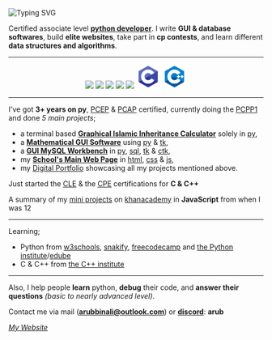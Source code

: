 <img src="https://readme-typing-svg.herokuapp.com?font=robot&color=00FFFF&size=18&vCenter=true&height=16&lines=Hala%2C+I'm+Arub!;I+write+softwares+%26+ball%2C;There's+no+place+like+127.0.0.1" alt="Typing SVG" />

Certified associate level **<a href="https://arubbinali.github.io/" target="_blank">python developer</a>**. I write __GUI & database softwares__, build **elite websites**, take part in __cp contests__, and learn different __data structures and algorithms__.

-----

<p align="center">
  <img src="https://img.icons8.com/color/48/000000/python.png"/>
  <img src="https://img.icons8.com/color/48/000000/javascript.png"/>
  <img src="https://img.icons8.com/color/48/000000/html-5.png"/>
  <img src="https://img.icons8.com/color/48/000000/css3.png"/>
  <img src="https://img.icons8.com/?size=100&id=uHZV38hOzCFA&format=png&color=000000" width="48"/>
  <img src="C.png" width="48"/>
  <img src="C++.png" width="48"/>
</p>

-----

I've got **3+ years on py**, [PCEP](https://arubbinali.github.io/Certifications.html#pcep-cert) & [PCAP](https://arubbinali.github.io/Certifications.html#pcap-cert) certified, currently doing the [PCPP1](https://pythoninstitute.org/pcpp1) and done _5 main projects_;
  - a terminal based [**Graphical Islamic Inheritance Calculator**](https://arubbinali.github.io/Projects.html#inheritance-projects) solely in [py](https://www.python.org/about/),
  - a [**Mathematical GUI Software**](https://arubbinali.github.io/Projects.html#gui-projects) using [py](https://www.python.org/about/) & [tk](https://docs.python.org/3/library/tkinter.html#),
  - a [**GUI MySQL Workbench**](https://arubbinali.github.io/Projects.html#mysql-projects) in [py](https://www.python.org/about/), [sql](https://www.mysql.com/), [tk](https://docs.python.org/3/library/tkinter.html#) & [ctk](https://customtkinter.tomschimansky.com/),
  - my [**School's Main Web Page**](https://arubbinali.github.io/Projects.html#school-projects) in [html](https://html.com/), [css](https://css3.com/) & [js](https://www.javascript.com/),
  - my [Digital Portfolio](https://arubbinali.github.io/) showcasing all my projects mentioned above.

Just started the [CLE](https://cppinstitute.org/cle) & the [CPE](https://cppinstitute.org/cpe) certifications for **C & C++**

A summary of my [mini projects](https://www.khanacademy.org/computer-programming/a-compilation-of-my-mini-js-programs-2017-2020/6623482539327488) on [khanacademy](https://www.khanacademy.org/) in **JavaScript** from when I was 12

-----
Learning;
- Python from [w3schools](https://www.w3schools.com/python/), [snakify](https://snakify.org/en/), [freecodecamp](https://youtu.be/rfscVS0vtbw?si=yi7oXvj-OEBdfKTr) and [the Python institute](https://pythoninstitute.org/)/[edube](https://edube.org/)
- C & C++ from [the C++ institute](https://cppinstitute.org/certification-exams)

-----

Also, I help people **learn** python, **debug** their code, and **answer their questions** _(basic to nearly advanced level)_.

Contact me via mail ([__arubbinali@outlook.com__](mailto:arubbinali@outlook.com)) or [__discord__](https://discord.com/): **arub**

_[My Website](https://arubbinali.github.io/)_



